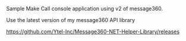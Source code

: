 Sample Make Call console application using v2 of message360.

Use the latest version of my message360 API library

https://github.com/Ytel-Inc/Message360-NET-Helper-Library/releases

